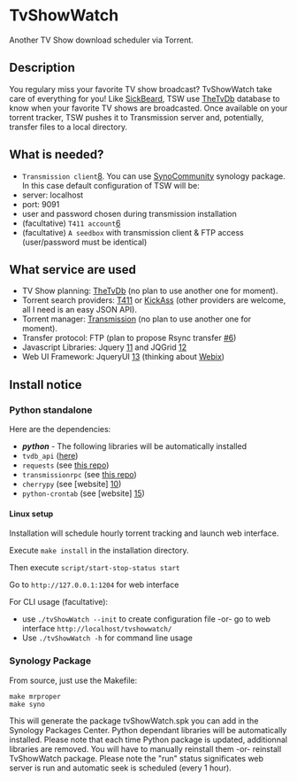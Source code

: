 TvShowWatch
===========

Another TV Show download scheduler via Torrent.

## Description

You regulary miss your favorite TV show broadcast? TvShowWatch take care of everything for you!
Like [SickBeard][4], TSW use [TheTvDb][5] database to know when your favorite TV shows are broadcasted. Once available on your torrent tracker, TSW pushes it to Transmission server and, potentially, transfer files to a local directory.

## What is needed?
+ ```Transmission client```[8]. You can use [SynoCommunity][16] synology package. In this case default configuration of TSW will be:
 + server: localhost
 + port: 9091
 + user and password chosen during transmission installation
+ (facultative) ```T411 account```[6]
+ (facultative) ```A seedbox``` with transmission client & FTP access (user/password must be identical)

## What service are used
+ TV Show planning: [TheTvDb][5] (no plan to use another one for moment).
+ Torrent search providers: [T411][6] or [KickAss][14] (other providers are welcome, all I need is an easy JSON API).
+ Torrent manager: [Transmission][7] (no plan to use another one for moment).
+ Transfer protocol: FTP (plan to propose Rsync transfer [#6][9])
+ Javascript Libraries: Jquery [11] and JQGrid [12]
+ Web UI Framework: JqueryUI [13] (thinking about [Webix][17])

## Install notice

### Python standalone

Here are the dependencies:
+ ***python*** - The following libraries will be automatically installed
+ ```tvdb_api``` ([here][1])
+ ```requests``` (see [this repo][2])
+ ```transmissionrpc``` (see [this repo][3])
+ ```cherrypy``` (see [website] [10])
+ ```python-crontab``` (see [website] [15])

#### Linux setup
Installation will schedule hourly torrent tracking and launch web interface.

Execute ```make install``` in the installation directory.

Then execute ```script/start-stop-status start```

Go to ```http://127.0.0.1:1204``` for web interface

For CLI usage (facultative):
+ use ```./tvShowWatch --init``` to create configuration file -or- go to web interface ```http://localhost/tvshowwatch/```
+ Use ```./tvShowWatch -h``` for command line usage

### Synology Package

From source, just use the Makefile:
```
make mrproper
make syno
```
This will generate the package tvShowWatch.spk you can add in the Synology Packages Center.
Python dependant libraries will be automatically installed. Please note that each time Python package is updated, additionnal libraries are removed. You will have to manually reinstall them -or- reinstall TvShowWatch package.
Please note the "run" status significates web server is run and automatic seek is scheduled (every 1 hour).

[1]: https://github.com/dbr/tvdb_api
[2]: https://github.com/kennethreitz/requests
[3]: http://pythonhosted.org/transmissionrpc/
[4]: http://http://sickbeard.com/
[5]: http://thetvdb.com/
[6]: http://t411.me
[7]: https://github.com/kavod/TvShowWatch/issues/7
[8]: http://www.transmissionbt.com/
[9]: https://github.com/kavod/TvShowWatch/issues/6
[10]: http://www.cherrypy.org/
[11]: https://jquery.com/
[12]: http://www.trirand.com/blog/
[13]: http://jqueryui.com/
[14]: http://kickass.to
[15]: https://pypi.python.org/pypi/python-crontab
[16]: https://synocommunity.com/
[17]: http://webix.com/
